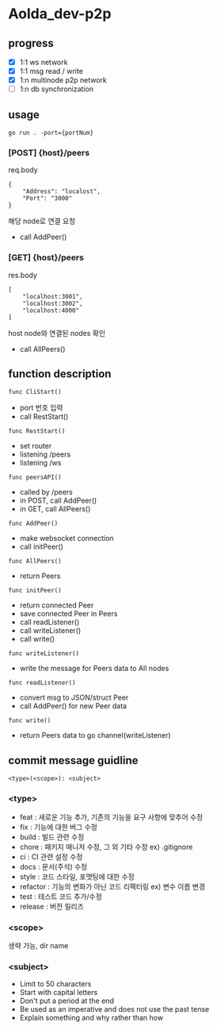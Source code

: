 # Aolda_dev-p2p

## progress

- [X] 1:1 ws network
- [X] 1:1 msg read / write
- [X] 1:n multinode p2p network
- [ ] 1:n db synchronization

## usage

```
go run . -port={portNum}
```

### [POST] {host}/peers

req.body
```
{
    "Address": "localost",
    "Port": "3000"
}
```

해당 node로 연결 요청
- call AddPeer()

### [GET] {host}/peers

res.body
```
[
    "localhost:3001",
    "localhost:3002",
    "localhost:4000"
]
```

host node와 연결된 nodes 확인
- call AllPeers()

## function description

```
func CliStart()
```
- port 번호 입력
- call RestStart()

```
func RestStart()
```
- set router
- listening /peers
- listening /ws

```
func peersAPI()
```
- called by /peers
- in POST, call AddPeer()
- in GET, call AllPeers()

```
func AddPeer()
```
- make websocket connection
- call initPeer()

```
func AllPeers()
```
- return Peers

```
func initPeer()
```
- return connected Peer
- save connected Peer in Peers
- call readListener()
- call writeListener()
- call write()

```
func writeListener()
```
- write the message for Peers data to All nodes

```
func readListener()
```
- convert msg to JSON/struct Peer
- call AddPeer() for new Peer data

```
func write()
```
- return Peers data to go channel(writeListener)


## commit message guidline

```
<type>(<scope>): <subject>
```

### **\<type>**

- feat : 새로운 기능 추가, 기존의 기능을 요구 사항에 맞추어 수정
- fix : 기능에 대한 버그 수정
- build : 빌드 관련 수정
- chore : 패키지 매니저 수정, 그 외 기타 수정 ex) .gitignore
- ci : CI 관련 설정 수정
- docs : 문서(주석) 수정
- style : 코드 스타일, 포맷팅에 대한 수정
- refactor : 기능의 변화가 아닌 코드 리팩터링 ex) 변수 이름 변경
- test : 테스트 코드 추가/수정
- release : 버전 릴리즈

### **\<scope>**

생략 가능, dir name

### **\<subject>**

- Limit to 50 characters
- Start with capital letters
- Don't put a period at the end
- Be used as an imperative and does not use the past tense
- Explain something and why rather than how
